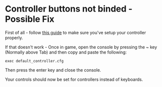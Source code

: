 # Controller buttons not binded - Possible Fix

First of all - follow [this guide](https://forum.plutonium.pw/topic/6977/controller-guide) to make sure you've setup your controller properly.

If that doesn't work - Once in game, open the console by pressing the ~ key (Normally above Tab) and then copy and paste the following:

`exec default_controller.cfg`

Then press the enter key and close the console.

Your controls should now be set for controllers instead of keyboards.
